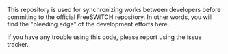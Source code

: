 This repository is used for synchronizing works between developers before commiting to the official FreeSWITCH repository. In other words, you will find the "bleeding edge" of the development efforts here.

If you have any trouble using this code, please report using the issue tracker.